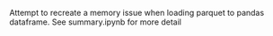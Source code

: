 Attempt to recreate a memory issue when loading parquet to pandas dataframe.  See summary.ipynb for more detail